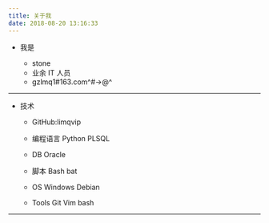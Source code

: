 ```yaml
---
title: 关于我
date: 2018-08-20 13:16:33
---
```





   - 我是

        - stone 
        - 业余 IT 人员
        - gzlmq1#163.com^#->@^

---

   - 技术

      - GitHub:limqvip

      - 编程语言
        Python PLSQL 

      - DB
        Oracle

      - 脚本
        Bash bat

      - OS
        Windows
        Debian
        
      - Tools
        Git Vim bash



---














